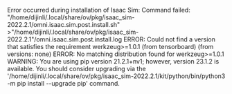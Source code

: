 Error occurred during installation of Isaac Sim: Command failed: "/home/dijinli/.local/share/ov/pkg/isaac_sim-2022.2.1/omni.isaac.sim.post.install.sh" >"/home/dijinli/.local/share/ov/pkg/isaac_sim-2022.2.1"/omni.isaac.sim.post.install.log
ERROR: Could not find a version that satisfies the requirement werkzeug>=1.0.1 (from tensorboard) (from versions: none)
ERROR: No matching distribution found for werkzeug>=1.0.1
WARNING: You are using pip version 21.2.1+nv1; however, version 23.1.2 is available.
You should consider upgrading via the '/home/dijinli/.local/share/ov/pkg/isaac_sim-2022.2.1/kit/python/bin/python3 -m pip install --upgrade pip' command.
